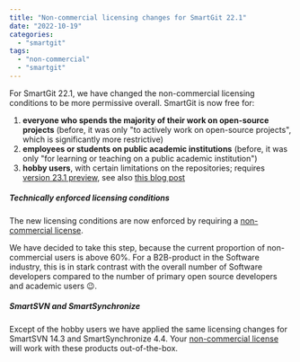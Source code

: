 ```yaml
---
title: "Non-commercial licensing changes for SmartGit 22.1"
date: "2022-10-19"
categories: 
  - "smartgit"
tags: 
  - "non-commercial"
  - "smartgit"
---
```


For SmartGit 22.1, we have changed the non-commercial licensing conditions to be more permissive overall. SmartGit is now free for:

1. **everyone who spends the majority of their work on open-source projects** (before, it was only "to actively work on open-source projects", which is significantly more restrictive)
2. **employees or students on public academic institutions** (before, it was only "for learning or teaching on a public academic institution")
3. **hobby users**, with certain limitations on the repositories; requires [version 23.1 preview](https://www.syntevo.com/smartgit/preview/), see also [this blog post](https://www.syntevo.com/blog/?p=5488)

##### Technically enforced licensing conditions

The new licensing conditions are now enforced by requiring a [non-commercial license](https://www.syntevo.com/register-non-commercial/).

We have decided to take this step, because the current proportion of non-commercial users is above 60%.
For a B2B-product in the Software industry, this is in stark contrast with the overall number of Software developers compared to the number of primary open source developers and academic users 😉.

##### SmartSVN and SmartSynchronize

Except of the hobby users we have applied the same licensing changes for SmartSVN 14.3 and SmartSynchronize 4.4.
Your [non-commercial license](https://www.syntevo.com/register-non-commercial/) will work with these products out-of-the-box.
